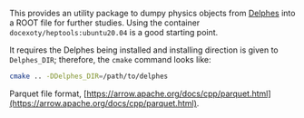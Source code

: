 This provides an utility package to dumpy physics objects from [Delphes](https://github.com/delphes/delphes) into a ROOT file for further studies. Using the container `docexoty/heptools:ubuntu20.04` is a good starting point.

It requires the Delphes being installed and installing direction is given to `Delphes_DIR`;
therefore, the `cmake` command looks like:
```bash
cmake .. -DDelphes_DIR=/path/to/delphes
```

Parquet file format, [https://arrow.apache.org/docs/cpp/parquet.html](https://arrow.apache.org/docs/cpp/parquet.html).